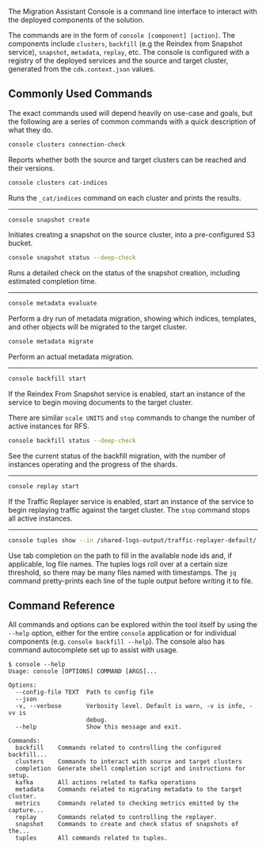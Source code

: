 


The Migration Assistant Console is a command line interface to interact with the deployed components of the solution.

The commands are in the form of `console [component] [action]`. The components include `clusters`, `backfill` (e.g the Reindex from Snapshot service), `snapshot`, `metadata`, `replay`, etc. The console is configured with a registry of the deployed services and the source and target cluster, generated from the `cdk.context.json` values.

## Commonly Used Commands

The exact commands used will depend heavily on use-case and goals, but the following are a series of common commands with a quick description of what they do.

```sh
console clusters connection-check
```
Reports whether both the source and target clusters can be reached and their versions.


```sh
console clusters cat-indices
```
Runs the `_cat/indices` command on each cluster and prints the results.

***

```sh
console snapshot create
```
Initiates creating a snapshot on the source cluster, into a pre-configured S3 bucket.

```sh
console snapshot status --deep-check
```
Runs a detailed check on the status of the snapshot creation, including estimated completion time.

***

```sh
console metadata evaluate
```
Perform a dry run of metadata migration, showing which indices, templates, and other objects will be migrated to the target cluster.

```sh
console metadata migrate
```
Perform an actual metadata migration.

***

```sh
console backfill start
```
If the Reindex From Snapshot service is enabled, start an instance of the service to begin moving documents to the target cluster.

There are similar `scale UNITS` and `stop` commands to change the number of active instances for RFS.

```sh
console backfill status --deep-check
```
See the current status of the backfill migration, with the number of instances operating and the progress of the shards.

***

```sh
console replay start
```
If the Traffic Replayer service is enabled, start an instance of the service to begin replaying traffic against the target cluster.
The `stop` command stops all active instances.

***

```sh
console tuples show --in /shared-logs-output/traffic-replayer-default/[NODE_ID]/tuples/console.log | jq > readable_tuples.json
```
Use tab completion on the path to fill in the available node ids and, if applicable, log file names. The tuples logs roll over at a certain size threshold, so there may be many files named with timestamps. The `jq` command pretty-prints each line of the tuple output before writing it to file.


## Command Reference
All commands and options can be explored within the tool itself by using the `--help` option, either for the entire `console` application or for individual components (e.g. `console backfill --help`). The console also has command autocomplete set up to assist with usage.

```
$ console --help
Usage: console [OPTIONS] COMMAND [ARGS]...

Options:
  --config-file TEXT  Path to config file
  --json
  -v, --verbose       Verbosity level. Default is warn, -v is info, -vv is
                      debug.
  --help              Show this message and exit.

Commands:
  backfill    Commands related to controlling the configured backfill...
  clusters    Commands to interact with source and target clusters
  completion  Generate shell completion script and instructions for setup.
  kafka       All actions related to Kafka operations
  metadata    Commands related to migrating metadata to the target cluster.
  metrics     Commands related to checking metrics emitted by the capture...
  replay      Commands related to controlling the replayer.
  snapshot    Commands to create and check status of snapshots of the...
  tuples      All commands related to tuples.
```